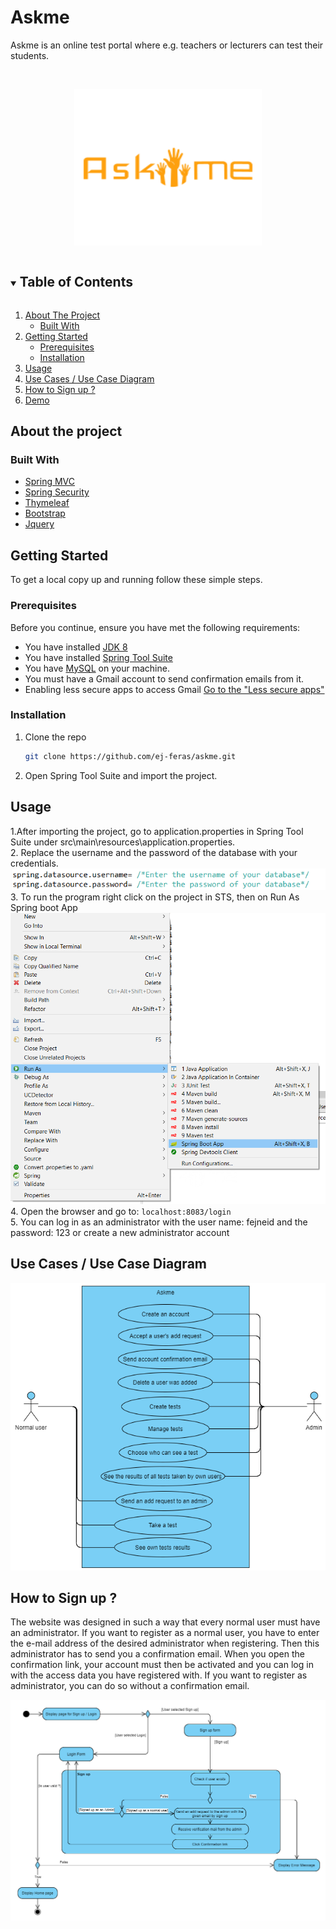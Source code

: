 # Askme
Askme is an online test portal where e.g. teachers or lecturers can test their students.

<!-- PROJECT LOGO -->
<br />
<p align="center">
  <a href="https://github.com/ej-feras/askme">
    <img src="images/askme-logo-orange.png" alt="Logo" width="300" height="250">
  </a>
</p>

<!-- TABLE OF CONTENTS -->
<details open="open">
  <summary><h2 style="display: inline-block">Table of Contents</h2></summary>
  <ol>
    <li>
      <a href="#about-the-project">About The Project</a>
      <ul>
        <li><a href="#built-with">Built With</a></li>
      </ul>
    </li>
    <li>
      <a href="#getting-started">Getting Started</a>
      <ul>
        <li><a href="#prerequisites">Prerequisites</a></li>
        <li><a href="#installation">Installation</a></li>
      </ul>
    </li>
    <li><a href="#usage">Usage</a></li>
      <li><a href="#diagram1">Use Cases / Use Case Diagram</a></li>
    <li><a href="#how-to-sign-up">How to Sign up ?</a></li>
    <li><a href="#demo">Demo</a></li>
  </ol>
</details>

## About the project
### Built With

* [Spring MVC](https://docs.spring.io/spring-framework/docs/3.2.x/spring-framework-reference/html/mvc.html)
* [Spring Security](https://docs.spring.io/spring-security/site/docs/4.1.3.RELEASE/reference/htmlsingle/)
* [Thymeleaf](https://www.thymeleaf.org/documentation.html)
* [Bootstrap](https://getbootstrap.com/docs/4.0/getting-started/download/)
* [Jquery](https://jquery.com/)

<!-- GETTING STARTED -->
## Getting Started

To get a local copy up and running follow these simple steps.

### Prerequisites

Before you continue, ensure you have met the following requirements:
* You have installed [JDK 8](https://www.oracle.com/java/technologies/javase/javase-jdk8-downloads.html)
* You have installed [Spring Tool Suite](https://spring.io/tools)
* You have [MySQL](https://dev.mysql.com/doc/mysql-installation-excerpt/5.7/en/windows-installation.html) on your machine.
* You must have a Gmail account to send confirmation emails from it.
* Enabling less secure apps to access Gmail [Go to the "Less secure apps"](https://www.google.com/settings/security/lesssecureapps)

### Installation
1. Clone the repo
   ```sh
   git clone https://github.com/ej-feras/askme.git
   ```
2. Open Spring Tool Suite and import the project.

<!-- USAGE EXAMPLES -->
## Usage
1.After importing the project, go to application.properties in Spring Tool Suite under src\main\resources\application.properties.<br/>
2. Replace the username and the password of the database with your credentials. <img src="images/Username_passsword for database.PNG" raw=true alt="database-credentials"/><br/>
3. To run the program right click on the project in STS, then on Run As Spring boot App <img src="images/Run program.png" raw=true alt="run" style="margin-right: 10px;"/><br/>
4. Open the browser and go to:    ```localhost:8083/login```<br/>
5. You can log in as an administrator with the user name: fejneid and the password: 123 or create a new administrator account


## Use Cases / Use Case Diagram <a name="diagram1"/>

<img src="images/Use case diagram (Askme).png" raw=true /><br/>

## How to Sign up ?   <a name="how-to-sign-up"/>
The website was designed in such a way that every normal user must have an administrator. If you want to register as a normal user, you have to enter the e-mail address of the desired administrator when registering. Then this administrator has to send you a confirmation email. When you open the confirmation link, your account must then be activated and you can log in with the access data you have registered with. If you want to register as administrator, you can do so without a confirmation email.

<img src="images/Signup_Login Activity Diagram (Askme).png" raw=true /><br/>





